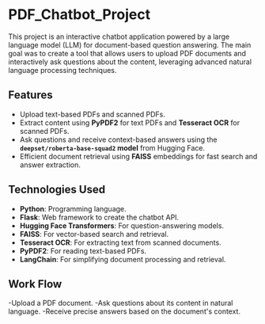 # PDF_Chatbot_Project
This project is an interactive chatbot application powered by a large language model (LLM) for document-based question answering. The main goal was to create a tool that allows users to upload PDF documents and interactively ask questions about the content, leveraging advanced natural language processing techniques.

## **Features**

- Upload text-based PDFs and scanned PDFs.
- Extract content using **PyPDF2** for text PDFs and **Tesseract OCR** for scanned PDFs.
- Ask questions and receive context-based answers using the **`deepset/roberta-base-squad2` model** from Hugging Face.
- Efficient document retrieval using **FAISS** embeddings for fast search and answer extraction.


## **Technologies Used**

- **Python**: Programming language.
- **Flask**: Web framework to create the chatbot API.
- **Hugging Face Transformers**: For question-answering models.
- **FAISS**: For vector-based search and retrieval.
- **Tesseract OCR**: For extracting text from scanned documents.
- **PyPDF2**: For reading text-based PDFs.
- **LangChain**: For simplifying document processing and retrieval.


## **Work Flow**
-Upload a PDF document.
-Ask questions about its content in natural language.
-Receive precise answers based on the document's context.

